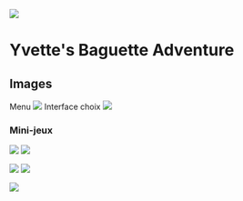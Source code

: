 ![](http://i.imgur.com/xnoJvUU.png?1)

# Yvette's Baguette Adventure

## Images

Menu
![](http://i.imgur.com/hQe6zcY.png?1)
Interface choix
![](http://i.imgur.com/nMXo4D8.png?1)

### Mini-jeux

![](http://i.imgur.com/t5Erph9.gif) ![](http://i.imgur.com/I3Z2Ubd.gif)

![](http://i.imgur.com/esT9Z0B.gif) ![](http://i.imgur.com/l2i6qvH.gif)

![](http://i.imgur.com/hx5kgpm.gif) 


